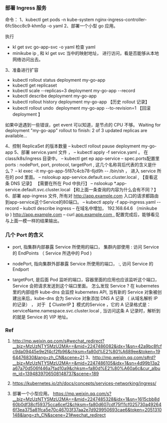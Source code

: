 ### 部署 Ingress 服务

命令： 1、kubectl get pods -n kube-system nginx-ingress-controller-6fc5bcc8c9-khm5p -o yaml
2、部署一个小型 go 应用。

执行 
- kl get svc go-app-svc -o yaml  检查 yaml  
- minikube ip , 和 kl get svc 当中的映射地址， 进行访问，看是否能够从本地网络访问出去。 

3、准备进行扩容
- kubectl rollout status deployment my-go-app
- kubectl get replicaset
- kubectl scale --replicas=3 deployment my-go-app --record
- kubectl describe deployment my-go-app
- kubectl rollout history deployment my-go-app 【历史 rollout 记录】 
- kubectl rollout undo  deployment my-go-app --to-revision=1 【回滚 deployment 】

如果中途遇到一些错误，get event 可以知道，是节点的 CPU 不够。 Waiting for deployment "my-go-app" rollout to finish: 2 of 3 updated replicas are available...

4、控制 ReplicaSet 的版本数量
–	kubectl rollout pause deployment my-go-app 
5、部署 service.yaml 文件 ， 
–	kubectl apply -f service.yaml 。 在 class/k8s/ingress 目录中。
–	kubectl get ep app-service 
–	spec.ports配置里 ports : nodePort, port, protocol, targetPort , 这几个名称背后代表的含义是什么？
–	kl exec -it my-go-app-5f87c4cb78-6jd9h -- /bin/sh ， 进入 service 所在的 pod 里面。 
–	nslookup app-service.default.svc.cluster.local , 【查看这条 DNS 记录】 【需要在所在 Pod 中执行】
–	nslookup *.app-service.default.svc.cluster.local  【和上面一条查询的内容为什么会有不同？】
6、部署 app-ingress 文件, 所有对 http://app.example.com 入口的请求都路由到app-service这个Service的80端口。 
–	kubectl apply -f app-ingress.yaml --record
–	kubctl describe ingress
–	在域名中增加， 192.168.64.6 （minikube ip ) http://app.example.com 
–	curl [app.example.com ,](http://app.example.com)    配置完成后，能够看见与上面一模一样的结果输出。 


### 几个 Port 的含义 
- port, 指集群内部暴露 Service 所使用的端口， 集群内部使用 <ClusterIP>:<port> 访问 Service 的 EndPoints （ Service 所选中的 Pod )

- nodePort, 指向集群外部暴露 Service 所使用的端口， <NodeIP>:<NodePort>, 访问 Service 的 Endport 

- targetPort, 是后面 Pod 监听的端口，容器里面的应用也应该监听这个端口，Service 会把请求发送到这个端口里面。 怎么发现 Service ?
在 kubernetes 里的内部组件 kube-dns 会监控 kubernetes API, 当有新的 Service 对象被创建出来后，kube-dns 会为 Service 对象添加 DNS A 记录 （ 从域名解析 IP 的记录） ， 对于 【 ClusterIP 】模式的Service ，它的 A 记录格式是： serviceName.namespace.svc.cluster.local , 当访问这条 A 记录时，解析到的就是 Service 的 VIP 地址。 


### Ref 

1. http://mp.weixin.qq.com/s#wechat_redirect?__biz=MzUzNTY5MzU2MA==&mid=2247486082&idx=1&sn=42a9bc8fcfc9da09445e9e2f4cf2fb96&chksm=fa80d%E2%80%A689ee&token=1964476830&lang=zh_CN&scene=21 
3、http://mp.weixin.qq.com/s#rd?__biz=MzUzNTY5MzU2MA==&mid=2247486105&idx=1&sn=4d99b13a2a67a70d506f446a7fad10a9&chksm=fa80d%E2%80%A60a6c&cur_album_id=1394839706508148737&scene=189 

2. https://kubernetes.io/zh/docs/concepts/services-networking/ingress/ 


3. 部署一个小型应用。 https://mp.weixin.qq.com/s?__biz=MzUzNTY5MzU2MA==&mid=2247485328&idx=1&sn=1615cbb8d60b0df38cf59375cca6cef2&chksm=fa80d607cdf75f11cf025730a492646f3ea375a81fca5e70c46703f37aa2e7d929950693cae6&token=2051310148&lang=zh_CN&scene=21#wechat_redirect

